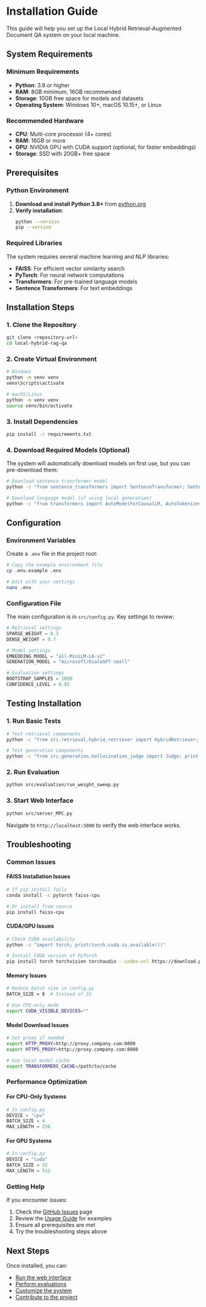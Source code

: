 # Installation Guide

This guide will help you set up the Local Hybrid Retrieval-Augmented Document QA system on your local machine.

## System Requirements

### Minimum Requirements

- **Python**: 3.8 or higher
- **RAM**: 8GB minimum, 16GB recommended
- **Storage**: 10GB free space for models and datasets
- **Operating System**: Windows 10+, macOS 10.15+, or Linux

### Recommended Hardware

- **CPU**: Multi-core processor (4+ cores)
- **RAM**: 16GB or more
- **GPU**: NVIDIA GPU with CUDA support (optional, for faster embeddings)
- **Storage**: SSD with 20GB+ free space

## Prerequisites

### Python Environment

1. **Download and install Python 3.8+** from [python.org](https://python.org)
2. **Verify installation**:
   ```bash
   python --version
   pip --version
   ```

### Required Libraries

The system requires several machine learning and NLP libraries:

- **FAISS**: For efficient vector similarity search
- **PyTorch**: For neural network computations
- **Transformers**: For pre-trained language models
- **Sentence Transformers**: For text embeddings

## Installation Steps

### 1. Clone the Repository

```bash
git clone <repository-url>
cd local-hybrid-rag-qa
```

### 2. Create Virtual Environment

```bash
# Windows
python -m venv venv
venv\Scripts\activate

# macOS/Linux
python -m venv venv
source venv/bin/activate
```

### 3. Install Dependencies

```bash
pip install -r requirements.txt
```

### 4. Download Required Models (Optional)

The system will automatically download models on first use, but you can pre-download them:

```bash
# Download sentence transformer model
python -c "from sentence_transformers import SentenceTransformer; SentenceTransformer('all-MiniLM-L6-v2')"

# Download language model (if using local generation)
python -c "from transformers import AutoModelForCausalLM, AutoTokenizer; AutoModelForCausalLM.from_pretrained('microsoft/DialoGPT-small')"
```

## Configuration

### Environment Variables

Create a `.env` file in the project root:

```bash
# Copy the example environment file
cp .env.example .env

# Edit with your settings
nano .env
```

### Configuration File

The main configuration is in `src/config.py`. Key settings to review:

```python
# Retrieval settings
SPARSE_WEIGHT = 0.3
DENSE_WEIGHT = 0.7

# Model settings
EMBEDDING_MODEL = "all-MiniLM-L6-v2"
GENERATION_MODEL = "microsoft/DialoGPT-small"

# Evaluation settings
BOOTSTRAP_SAMPLES = 1000
CONFIDENCE_LEVEL = 0.95
```

## Testing Installation

### 1. Run Basic Tests

```bash
# Test retrieval components
python -c "from src.retrieval.hybrid_retriever import HybridRetriever; print('Retrieval OK')"

# Test generation components
python -c "from src.generation.hallucination_judge import Judge; print('Generation OK')"
```

### 2. Run Evaluation

```bash
python src/evaluation/run_weight_sweep.py
```

### 3. Start Web Interface

```bash
python src/server_MPC.py
```

Navigate to `http://localhost:5000` to verify the web interface works.

## Troubleshooting

### Common Issues

#### FAISS Installation Issues

```bash
# If pip install fails
conda install -c pytorch faiss-cpu

# Or install from source
pip install faiss-cpu
```

#### CUDA/GPU Issues

```bash
# Check CUDA availability
python -c "import torch; print(torch.cuda.is_available())"

# Install CUDA version of PyTorch
pip install torch torchvision torchaudio --index-url https://download.pytorch.org/whl/cu118
```

#### Memory Issues

```bash
# Reduce batch size in config.py
BATCH_SIZE = 8  # Instead of 32

# Use CPU-only mode
export CUDA_VISIBLE_DEVICES=""
```

#### Model Download Issues

```bash
# Set proxy if needed
export HTTP_PROXY=http://proxy.company.com:8080
export HTTPS_PROXY=http://proxy.company.com:8080

# Use local model cache
export TRANSFORMERS_CACHE=/path/to/cache
```

### Performance Optimization

#### For CPU-Only Systems

```python
# In config.py
DEVICE = "cpu"
BATCH_SIZE = 4
MAX_LENGTH = 256
```

#### For GPU Systems

```python
# In config.py
DEVICE = "cuda"
BATCH_SIZE = 32
MAX_LENGTH = 512
```

### Getting Help

If you encounter issues:

1. Check the [GitHub Issues](https://github.com/username/repo/issues) page
2. Review the [Usage Guide](usage.md) for examples
3. Ensure all prerequisites are met
4. Try the troubleshooting steps above

## Next Steps

Once installed, you can:

- [Run the web interface](usage.md#web-interface)
- [Perform evaluations](usage.md#evaluation)
- [Customize the system](usage.md#configuration)
- [Contribute to the project](contributing.md)
